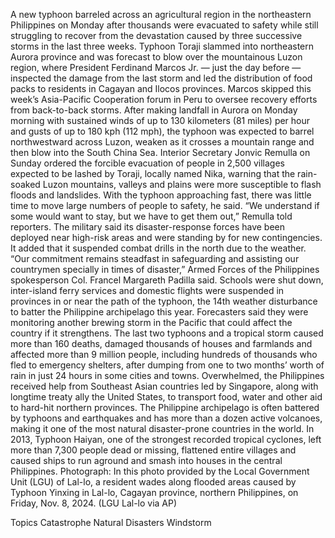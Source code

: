 A new typhoon barreled across an agricultural region in the northeastern Philippines on Monday after thousands were evacuated to safety while still struggling to recover from the devastation caused by three successive storms in the last three weeks.
Typhoon Toraji slammed into northeastern Aurora province and was forecast to blow over the mountainous Luzon region, where President Ferdinand Marcos Jr. — just the day before — inspected the damage from the last storm and led the distribution of food packs to residents in Cagayan and Ilocos provinces. Marcos skipped this week’s Asia-Pacific Cooperation forum in Peru to oversee recovery efforts from back-to-back storms.
After making landfall in Aurora on Monday morning with sustained winds of up to 130 kilometers (81 miles) per hour and gusts of up to 180 kph (112 mph), the typhoon was expected to barrel northwestward across Luzon, weaken as it crosses a mountain range and then blow into the South China Sea.
Interior Secretary Jonvic Remulla on Sunday ordered the forcible evacuation of people in 2,500 villages expected to be lashed by Toraji, locally named Nika, warning that the rain-soaked Luzon mountains, valleys and plains were more susceptible to flash floods and landslides. With the typhoon approaching fast, there was little time to move large numbers of people to safety, he said.
“We understand if some would want to stay, but we have to get them out,” Remulla told reporters.
The military said its disaster-response forces have been deployed near high-risk areas and were standing by for new contingencies. It added that it suspended combat drills in the north due to the weather.
“Our commitment remains steadfast in safeguarding and assisting our countrymen specially in times of disaster,” Armed Forces of the Philippines spokesperson Col. Francel Margareth Padilla said.
Schools were shut down, inter-island ferry services and domestic flights were suspended in provinces in or near the path of the typhoon, the 14th weather disturbance to batter the Philippine archipelago this year. Forecasters said they were monitoring another brewing storm in the Pacific that could affect the country if it strengthens.
The last two typhoons and a tropical storm caused more than 160 deaths, damaged thousands of houses and farmlands and affected more than 9 million people, including hundreds of thousands who fled to emergency shelters, after dumping from one to two months’ worth of rain in just 24 hours in some cities and towns.
Overwhelmed, the Philippines received help from Southeast Asian countries led by Singapore, along with longtime treaty ally the United States, to transport food, water and other aid to hard-hit northern provinces.
The Philippine archipelago is often battered by typhoons and earthquakes and has more than a dozen active volcanoes, making it one of the most natural disaster-prone countries in the world.
In 2013, Typhoon Haiyan, one of the strongest recorded tropical cyclones, left more than 7,300 people dead or missing, flattened entire villages and caused ships to run aground and smash into houses in the central Philippines.
Photograph: In this photo provided by the Local Government Unit (LGU) of Lal-lo, a resident wades along flooded areas caused by Typhoon Yinxing in Lal-lo, Cagayan province, northern Philippines, on Friday, Nov. 8, 2024. (LGU Lal-lo via AP)

Topics
Catastrophe
Natural Disasters
Windstorm
